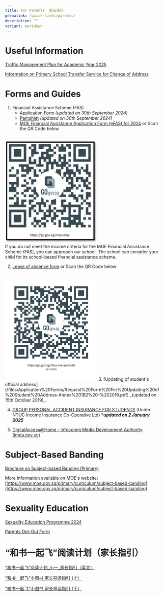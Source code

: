 ```yaml
---
title: For Parents  家长资讯
permalink: /quick-links/parents/
description: ""
variant: markdown
---
```

# Useful Information
[Traffic Management Plan for Academic Year 2025](/trafficmanagementplan/)

[Information on Primary School Transfer Service for Change of Address](/files/Information%20Sheets/Annex%20B%20-%20Information%20sheet%20for%20parents.pdf)

# Forms and Guides
1. Financial Assistance Scheme (FAS)
	* [Application Form](/files/Application%20Forms/MOE_FAS_Application_Form_2025.pdf) _(updated on 30th September 2024)_
	* [Pamphlet](/files/Information%20Sheets/moe_fas_pamphlet_2024.pdf) _(updated on 30th September 2024)_
	* [MOE Financial Assistance Application Form (eFAS) for 2024](https://go.gov.sg/moe-efas) or Scan the QR Code below
<br>
<img src="/images/moe-efas.jpg" alt="" style="width:300px; height:332px;">
<br>
If you do not meet the income criteria for the MOE Financial Assistance Scheme (FAS), you can approach our school. The school can consider your child for its school-based financial assistance scheme.
<br>

2. [Leave of absence form](https://go.gov.sg/nhps-loa-application-form) or Scan the QR Code below
<br>
<img src="/images/gogovnanhua.png" alt="" style="width:300px; height:332px;">
3. [Updating of student's official address](/files/Application%20Forms/Request%20Form%20For%20Updating%20of%20Student%20Address-Annex%201B2%20-%202019.pdf)  _(updated on 15th October 2019)_


4. [GROUP PERSONAL ACCIDENT INSURANCE FOR STUDENTS](/files/Application%20Forms/Product_Fact_Sheet__Year_2024_May__Revised.pdf) (Under NTUC Income Insurance Co-Operative Ltd) ****updated on 2 January 2025***

5. [DigitalAccess@Home - Infocomm Media Development Authority (imda.gov.sg)](https://www.imda.gov.sg/dah)

# Subject-Based Banding
[Brochure on Subject-based Banding (Primary)](/files/Information%20Sheets/1MOE_SBB_ENG_1%20Mar%202018.pdf)

More information available on MOE's website:
[https://www.moe.gov.sg/primary/curriculum/subject-based-banding](https://www.moe.gov.sg/primary/curriculum/subject-based-banding)

# Sexuality Education
[Sexuality Education Programme 2024](https://drive.google.com/file/d/1pb52HxJCm_m5TDRJeCK8EyosEDkmvc9D/view)

[Parents Opt-Out Form](/files/Application%20Forms/2024_SEd_Parents_Opt_Out_Form.pdf)


# “和书一起飞”阅读计划（家长指引）
[“和书一起飞”阅读计划_小一_家长指引（英文）](https://drive.google.com/file/d/1-iPOlW_RgYGPTnsg9f5bw_mg7zRz5v9B/view?usp=drive_link)

[“和书一起飞”小图书 家长导读指引 (上）](https://drive.google.com/file/d/1CiFmAads0lR93gOLrjXttmcuZ2Zb6LUo/view?usp=drive_link)

[“和书一起飞”小图书 家长导读指引 (下）](https://drive.google.com/file/d/1hzk7syLEDLND6L8OIKZAdeO7QtXBp1Sx/view?usp=drive_link)